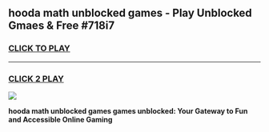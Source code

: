 
## hooda math unblocked games - Play Unblocked Gmaes & Free #718i7
<h3>
<a href="https://news.freeplayer.one?title=hooda_math_unblocked_games&ref=26F">CLICK TO PLAY</a></h3>
<hr>

<h3>
<a href="https://news.freeplayer.one?title=hooda_math_unblocked_games&ref=26F">CLICK 2 PLAY</a>
  
</h3>

<a href="https://news.freeplayer.one?title=hooda_math_unblocked_games&ref=26F/"><img src="https://clearcache.store/games.png"></a>


**hooda math unblocked games games unblocked: Your Gateway to Fun and Accessible Online Gaming**
